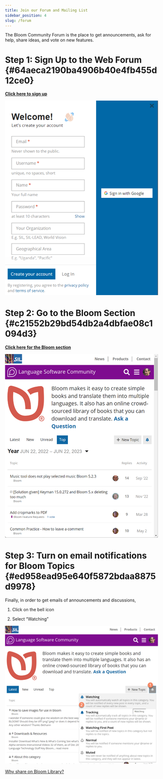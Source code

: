 ```yaml
---
title: Join our Forum and Mailing List
sidebar_position: 4
slug: /forum
---
```




The Bloom Community Forum is the place to get announcements, ask for help, share ideas, and vote on new features.


# Step 1: Sign Up to the Web Forum {#64aeca2190ba4906b40e4fb455d12ce0}


<div class='notion-row'>
<div class='notion-column' style={{width: 'calc((100% - (min(32px, 4vw) * 1)) * 0.5)'}}>


[**Click here to sign up**](https://community.software.sil.org/signup)



</div><div className='notion-spacer'></div>

<div class='notion-column' style={{width: 'calc((100% - (min(32px, 4vw) * 1)) * 0.5)'}}>


![](./1069721348.png)


</div><div className='notion-spacer'></div>
</div>


# Step 2: Go to the Bloom Section {#c21552b29bd54db2a4dbfae08c1094d3}


<div class='notion-row'>
<div class='notion-column' style={{width: 'calc((100% - (min(32px, 4vw) * 1)) * 0.5)'}}>


[**Click here for the Bloom section**](https://community.software.sil.org/c/bloom)


</div><div className='notion-spacer'></div>

<div class='notion-column' style={{width: 'calc((100% - (min(32px, 4vw) * 1)) * 0.5)'}}>


![](./600036027.png)


</div><div className='notion-spacer'></div>
</div>


# Step 3: Turn on email notifications for Bloom Topics {#ed958ead95e640f5872bdaa8875d9978}


Finally, in order to get emails of announcements and discussions, 


1) Click on the bell icon


2) Select “Watching”


![](./1952105052.png)


[Why share on Bloom Library?](/why-share-on-blorg)

